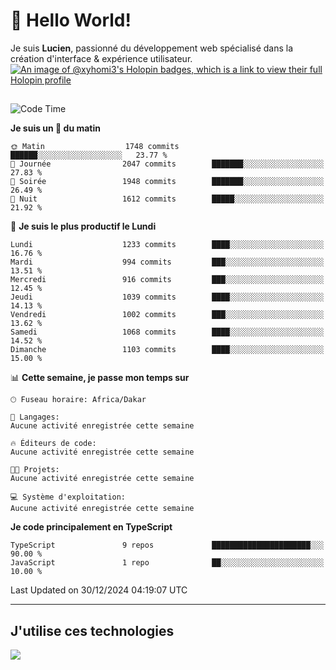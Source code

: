 # 👋 Hello World!

Je suis **Lucien**, passionné du développement web spécialisé dans la création d'interface & expérience utilisateur.
[![An image of @xyhomi3's Holopin badges, which is a link to view their full Holopin profile](https://holopin.me/xyhomi3)](https://holopin.io/@xyhomi3)

##

<!--START_SECTION:waka-->
![Code Time](http://img.shields.io/badge/Code%20Time-2%2C834%20hrs%2050%20mins-blue)

**Je suis un 🐤 du matin** 

```text
🌞 Matin                  1748 commits        ██████░░░░░░░░░░░░░░░░░░░   23.77 % 
🌆 Journée                2047 commits        ███████░░░░░░░░░░░░░░░░░░   27.83 % 
🌃 Soirée                 1948 commits        ███████░░░░░░░░░░░░░░░░░░   26.49 % 
🌙 Nuit                   1612 commits        █████░░░░░░░░░░░░░░░░░░░░   21.92 % 
```
📅 **Je suis le plus productif le Lundi** 

```text
Lundi                    1233 commits        ████░░░░░░░░░░░░░░░░░░░░░   16.76 % 
Mardi                    994 commits         ███░░░░░░░░░░░░░░░░░░░░░░   13.51 % 
Mercredi                 916 commits         ███░░░░░░░░░░░░░░░░░░░░░░   12.45 % 
Jeudi                    1039 commits        ████░░░░░░░░░░░░░░░░░░░░░   14.13 % 
Vendredi                 1002 commits        ███░░░░░░░░░░░░░░░░░░░░░░   13.62 % 
Samedi                   1068 commits        ████░░░░░░░░░░░░░░░░░░░░░   14.52 % 
Dimanche                 1103 commits        ████░░░░░░░░░░░░░░░░░░░░░   15.00 % 
```


📊 **Cette semaine, je passe mon temps sur** 

```text
🕑︎ Fuseau horaire: Africa/Dakar

💬 Langages: 
Aucune activité enregistrée cette semaine

🔥 Éditeurs de code: 
Aucune activité enregistrée cette semaine

🐱‍💻 Projets: 
Aucune activité enregistrée cette semaine

💻 Système d'exploitation: 
Aucune activité enregistrée cette semaine
```

**Je code principalement en TypeScript** 

```text
TypeScript               9 repos             ██████████████████████░░░   90.00 % 
JavaScript               1 repo              ██░░░░░░░░░░░░░░░░░░░░░░░   10.00 % 
```




 Last Updated on 30/12/2024 04:19:07 UTC
<!--END_SECTION:waka-->
---

## J'utilise ces technologies

<p align="left">
  <a href="https://skillicons.dev">
    <img src="https://skillicons.dev/icons?i=ts,js,md,scss,tailwind,react,docker,express,astro,vite,nextjs,vercel,figma,ableton" />
  </a>
</p>

